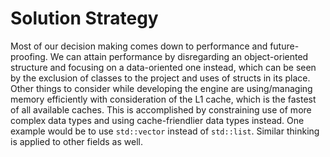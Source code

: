 # Solution Strategy

Most of our decision making comes down to performance and future-proofing. We
can attain performance by disregarding an object-oriented structure and focusing
on a data-oriented one instead, which can be seen by the exclusion of classes to
the project and uses of structs in its place. Other things to consider while
developing the engine are using/managing memory efficiently with consideration
of the L1 cache, which is the fastest of all available caches. This is
accomplished by constraining use of more complex data types and using
cache-friendlier data types instead. One example would be to use `std::vector`
instead of `std::list`. Similar thinking is applied to other fields as well.
